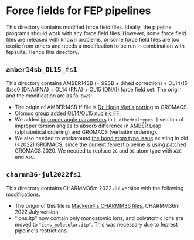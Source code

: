 # Force fields for FEP pipelines

This directory contains modified force field files.
Ideally, the pipeline programs should work with any force field files.
However, some force field files are released with known problems, or some force field files are too exotic from others and needs a modification to be run in combination with fepsuite. Hence this directory.

## `amber14sb_OL15_fs1`

This directory contains AMBER14SB (= 99SB + dihed correction) + OL14/15 (bsc0 (DNA/RNA) + OL14 (RNA) + OL15 (DNA)) force field set.
The origin and the modification are as follows:

* The origin of AMBER14SB ff file is [Dr. Hong Viet's porting](https://mailman-1.sys.kth.se/pipermail/gromacs.org_gmx-users/2015-December/102497.html) to GROMACS.
* [Olomuc group added OL14/OL15 nucleic FF](https://fch.upol.cz/ff_ol/gromacs.php).
* We added [improper angle parameters](http://zhenglz.blogspot.com/2017/05/fixing-bugs-in-ff14sb-port-for-gromacs.html) in `[ dihedraltypes ]` section of improper torsion angles to absorb difference in AMBER Leap (alphabetical ordering) and GROMACS (verbatim ordering).
* We also needed to workaround [the bond atom type issue](https://gitlab.com/gromacs/gromacs/-/issues/4120) existing in old (<2022) GROMACS, since the current feprest pipeline is using patched GROMACS 2020. We needed to replace `2C` and `3C` atom type with `A2C` and `A3C`.

## `charmm36-jul2022fs1`

This directory contains CHARMM36m 2022 Jul version with the following modifications.

* The origin of this file is [Mackerell's CHARMM36 files](http://mackerell.umaryland.edu/charmm_ff.shtml#gromacs), CHARMM36m 2022 July version.
* "ions.itp" now contain only monoatomic ions, and polyatomic ions are moved to `"ions_molecular.itp"`. This was necessary due to feprest pipeline's restrictions.
